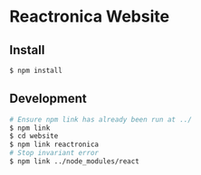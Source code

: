 # Reactronica Website

## Install

```bash
$ npm install
```

## Development

```bash
# Ensure npm link has already been run at ../
$ npm link
$ cd website
$ npm link reactronica
# Stop invariant error
$ npm link ../node_modules/react
```
